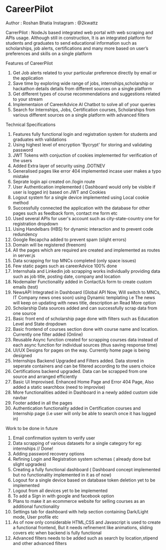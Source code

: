 # CareerPilot

Author :  Roshan Bhatia 
Instagram : @2kwattz


CarrerPilot : NodeJs based integrated web portal with web scraping and APIs usage. Although still in construction,  It is an integrated platform for students and graduates to send educational information such as scholarships, job alerts, certifications and many more based on user’s preferences and skills on a single platform

Features of CareerPilot

1. Get Job alerts related to your particular preference directly by email or the application
2. Save time by exploring wide range of jobs, internships,scholarship or hackathon details details 
from different sources on a single platform
3. Get different types of course recommendations and suggestions related to your stream
4. Implementaion of CareerAdvice AI Chatbot to solve all of your queries
5. Search for Internships, Jobs, Certification courses, Scholarships from various different sources on a single platform with advanced filters 


Technical Specifications

1. Features fully functional login and registration system for students and graduates with validations
2. Using highest level of encryption 'Bycrypt' for storing and validating password
3. JWT Tokens with conjuction of cookies implemented for verification of the users
4. Added Extra layer of security using .DOTNEV 
6. Generalised pages like error 404 implemented incase user makes a typo mistake
7. Seprate login api created on /login route
8. User Authentication implemented ( Dashboard would only be visible if user is logged in) based on JWT and Cookies
9. Logout system for a single device implemented using Local cookie method
10. Successfully connected the application with the database for other pages such as feedback form, contact me form etc
11. Used several APIs for user's account such as city-state-country one for registration dropdown
12. Using Handelbars (HBS) for dynamic interaction and to prevent code redundency
13. Google Recapcha added to prevent spam (slight errors)
14. Domain will be registered (freenom) 
15. All the pages which are required are created and implemented as routes in server.js
16. Data scrapping for top MNCs completed (only space issues)
17. Few static pages such as careerAdvice 100% done
18. Internshala and Linkedin job scrapping works individually providing data such as job title, posting date, company and location
19. Nodemailer Functionality added in ContactUs form to create custom emails (test)
20. NewsAPI Integrated in Dashboard (Global API Now, Will switch to MNCs, IT Company news ones soon) using Dynamic templating
i.e The news will keep on updating with news title, description an Read More option
21. Scholarship Data sources added and can successfully scrap data from one source
22. Basic front end of scholarship page done with filters such as Education Level and State dropdown
23. Basic frontend of courses section done with course name and location. Currently one filter added (Online)
24. Reusable Async function created for scrapping courses data instead of each async function for individual sources (thus saving response time)
25. UI/UX Designs for pages on the way. Currently home page is being designed
26. Internships Backend Upgraded and Filters added. Data stored in seperate containers and can be filtered
according to the users choice
27. Certifications backend upgraded. Data can be scrapped from one source and arranged efficiently
28. Basic UI Improvised. Enhanced Home Page and Error 404 Page, Also added a static searchbox (need to improvise)
29. More functionalities added in Dashboard in a newly added custom side navbar
30. Footer added in all the pages
31. Authentication functionality added in Certification courses and Internship page (i.e user will only be able to search once it has logged in)
 



Work to be done in future

1. Email confirmation system to verify user
2. Data scrapping of various datasets for a single category for eg: internships // Done!
3. Adding password recovery options
4. Refining Login and Registration system schemas ( already done but slight upgrades) 
5. Creating a fully functional dashboard ( Dashboard concept implemented but no functionality implemented in it as of now)
6. Logout for a single device based on database token deletion yet to be implemented
7. Logout from all devices yet to be implemented
8. To add a Sign in with google and facebook option
9. Plans to make it an ecommerce website for selling courses as an additional functionality
10. Settings tab for dashboard with help section containing Dark/Light mode, User profile etc
11. As of now only considerable HTML,CSS and Javascript is used to create a functional frontend, 
But it needs refinement like animations, sliding covers etc when backend is fully functional
12. Advanced filters needs to be added such as search by location,stipend and other advanced filters

